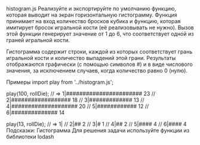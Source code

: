 histogram.js
Реализуйте и экспортируйте по умолчанию функцию, которая выводит на экран горизонтальную гистограмму. Функция принимает на вход количество бросков кубика и функцию, которая имитирует бросок игральной кости (её реализовывать не нужно). Вызов этой функции генерирует значение от 1 до 6, что соответствует одной из граней игральной кости.

Гистограмма содержит строки, каждой из которых соответствует грань игральной кости и количество выпадений этой грани. Результаты отображаются графически (с помощью символов #) и в виде числового значения, за исключением случаев, когда количество равно 0 (нулю).

Примеры
import play from '../histogram.js';

play(100, rollDie);
// => 1|####################### 23
//    2|################## 18
//    3|############# 13
//    4|#################### 20
//    5|############ 12
//    6|############## 14

play(13, rollDie);
// => 1|
//    2|## 2
//    3|# 1
//    4|## 2
//    5|#### 4
//    6|#### 4
Подсказки:
Гистограмма
Для решения задачи используйте функции из библиотеки lodash